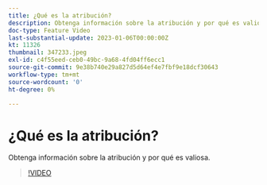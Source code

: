 ```yaml
---
title: ¿Qué es la atribución?
description: Obtenga información sobre la atribución y por qué es valiosa.
doc-type: Feature Video
last-substantial-update: 2023-01-06T00:00:00Z
kt: 11326
thumbnail: 347233.jpeg
exl-id: c4f55eed-ceb0-49bc-9a68-4fd04ff6ecc1
source-git-commit: 9e38b740e29a827d5d64ef4e7fbf9e18dcf30643
workflow-type: tm+mt
source-wordcount: '0'
ht-degree: 0%

---
```


# ¿Qué es la atribución?

Obtenga información sobre la atribución y por qué es valiosa.

>[!VIDEO](https://video.tv.adobe.com/v/347233/?quality=12&learn=on)
